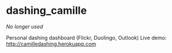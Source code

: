 dashing_camille
===============

*No longer used*

Personal dashing dashboard (Flickr, Duolingo, Outlook)
Live demo: http://camilledashing.herokuapp.com
